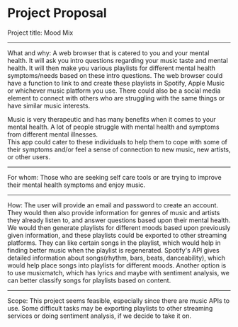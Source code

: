 # Project Proposal

Project title:
Mood Mix 

_________________________________________________________________________________________________________________________________________________________________________________

What and why:
A web browser that is catered to you and your mental health. It will ask you intro questions regarding your music taste and mental health.
It will then make you various playlists for different mental health symptoms/needs based on these intro questions.
The web browser could have a function to link to and create these playlists in Spotify, Apple Music or whichever music platform you use.
There could also be a social media element to connect with others who are struggling with the same things or have similar music interests.

Music is very therapeutic and has many benefits when it comes to your mental health.
A lot of people struggle with mental health and symptoms from different mental illnesses.  
This app could cater to these individuals to help them to cope with some of their symptoms and/or feel a sense of connection to new music, new artists, or other users.

_________________________________________________________________________________________________________________________________________________________________________________

For whom:
Those who are seeking self care tools or are trying to improve their mental health symptoms and enjoy music.

_________________________________________________________________________________________________________________________________________________________________________________

How:
The user will provide an email and password to create an account. They would then also provide information for genres of music and artists they already listen to, and answer questions based upon their mental health. We would then generate playlists for different moods based upon previously given information, and these playlists could be exported to other streaming platforms. They can like certain songs in the playlist, which would help in finding better music when the playlist is regenerated. Spotify's API gives detailed information about songs(rhythm, bars, beats, danceability), which would help place songs into playlists for different moods. Another option is to use musixmatch, which has lyrics and maybe with sentiment analysis, we can better classify songs for playlists based on content.
_________________________________________________________________________________________________________________________________________________________________________________

Scope:
This project seems feasible, especially since there are music APIs to use. Some difficult tasks may be exporting playlists to other streaming services or doing sentiment analysis, if we decide to take it on.
